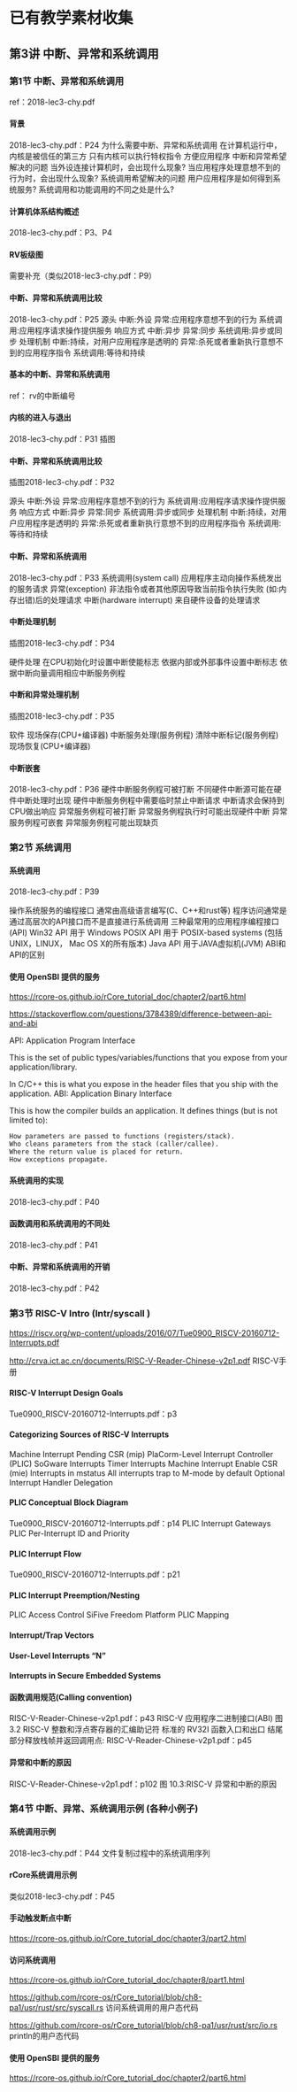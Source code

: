 # 已有教学素材收集

## 第3讲 中断、异常和系统调用
### 第1节 中断、异常和系统调用

ref：2018-lec3-chy.pdf

#### 背景
2018-lec3-chy.pdf：P24
为什么需要中断、异常和系统调用
	在计算机运行中，内核是被信任的第三方
	只有内核可以执行特权指令
	方便应用程序
中断和异常希望解决的问题
	当外设连接计算机时，会出现什么现象?
	当应用程序处理意想不到的行为时，会出现什么现象?
系统调用希望解决的问题
	用户应用程序是如何得到系统服务?
	系统调用和功能调用的不同之处是什么?

#### 计算机体系结构概述
2018-lec3-chy.pdf：P3、P4

#### RV板级图

需要补充（类似2018-lec3-chy.pdf：P9）

#### 中断、异常和系统调用比较
2018-lec3-chy.pdf：P25
源头
	中断:外设
	异常:应用程序意想不到的行为
	系统调用:应用程序请求操作提供服务
响应方式
	中断:异步
	异常:同步
	系统调用:异步或同步
处理机制
	中断:持续，对用户应用程序是透明的
	异常:杀死或者重新执行意想不到的应用程序指令
	系统调用:等待和持续

#### 基本的中断、异常和系统调用
ref：
rv的中断编号

#### 内核的进入与退出
2018-lec3-chy.pdf：P31
插图

#### 中断、异常和系统调用比较

插图2018-lec3-chy.pdf：P32

源头
	中断:外设
	异常:应用程序意想不到的行为
	系统调用:应用程序请求操作提供服务
响应方式
	中断:异步
	异常:同步
	系统调用:异步或同步
处理机制
	中断:持续，对用户应用程序是透明的
	异常:杀死或者重新执行意想不到的应用程序指令
	系统调用:等待和持续

#### 中断、异常和系统调用
2018-lec3-chy.pdf：P33
系统调用(system call)
	应用程序主动向操作系统发出的服务请求
异常(exception)
	非法指令或者其他原因导致当前指令执行失败 (如:内存出错)后的处理请求
中断(hardware interrupt)
	来自硬件设备的处理请求

#### 中断处理机制

插图2018-lec3-chy.pdf：P34

硬件处理
在CPU初始化时设置中断使能标志
	依据内部或外部事件设置中断标志
	依据中断向量调用相应中断服务例程

#### 中断和异常处理机制

插图2018-lec3-chy.pdf：P35

软件
现场保存(CPU+编译器)
中断服务处理(服务例程)
清除中断标记(服务例程)
现场恢复(CPU+编译器)

#### 中断嵌套
2018-lec3-chy.pdf：P36
硬件中断服务例程可被打断
	不同硬件中断源可能在硬件中断处理时出现
	硬件中断服务例程中需要临时禁止中断请求
	中断请求会保持到CPU做出响应
异常服务例程可被打断
	异常服务例程执行时可能出现硬件中断
异常服务例程可嵌套
	异常服务例程可能出现缺页

### 第2节 系统调用

#### 系统调用

2018-lec3-chy.pdf：P39

操作系统服务的编程接口
通常由高级语言编写(C、C++和rust等)
程序访问通常是通过高层次的API接口而不是直接进行系统调用
三种最常用的应用程序编程接口(API)
Win32 API 用于 Windows
POSIX API 用于 POSIX-based systems (包括UNIX，LINUX， Mac OS X的所有版本)
Java API 用于JAVA虚拟机(JVM)
ABI和API的区别

#### 使用 OpenSBI 提供的服务
https://rcore-os.github.io/rCore_tutorial_doc/chapter2/part6.html

https://stackoverflow.com/questions/3784389/difference-between-api-and-abi


API: Application Program Interface

This is the set of public types/variables/functions that you expose from your application/library.

In C/C++ this is what you expose in the header files that you ship with the application.
ABI: Application Binary Interface

This is how the compiler builds an application.
It defines things (but is not limited to):

    How parameters are passed to functions (registers/stack).
    Who cleans parameters from the stack (caller/callee).
    Where the return value is placed for return.
    How exceptions propagate.
#### 系统调用的实现
2018-lec3-chy.pdf：P40

#### 函数调用和系统调用的不同处
2018-lec3-chy.pdf：P41

#### 中断、异常和系统调用的开销
2018-lec3-chy.pdf：P42

### 第3节 RISC-V Intro (Intr/syscall )

https://riscv.org/wp-content/uploads/2016/07/Tue0900_RISCV-20160712-Interrupts.pdf

http://crva.ict.ac.cn/documents/RISC-V-Reader-Chinese-v2p1.pdf
RISC-V手册

#### RISC-V Interrupt Design Goals
Tue0900_RISCV-20160712-Interrupts.pdf：p3

#### Categorizing Sources of RISC-V Interrupts

Machine Interrupt Pending CSR (mip)
PlaCorm-Level Interrupt Controller (PLIC)
SoGware Interrupts
Timer Interrupts
Machine Interrupt Enable CSR (mie)
Interrupts in mstatus
All interrupts trap to M-mode by default
Optional Interrupt Handler Delegation
#### PLIC Conceptual Block Diagram
Tue0900_RISCV-20160712-Interrupts.pdf：p14
PLIC Interrupt Gateways
PLIC Per-Interrupt ID and Priority
#### PLIC Interrupt Flow
Tue0900_RISCV-20160712-Interrupts.pdf：p21
#### PLIC Interrupt Preemption/Nesting
PLIC Access Control
SiFive Freedom Platform PLIC Mapping

#### Interrupt/Trap Vectors
#### User-Level Interrupts “N”
#### Interrupts in Secure Embedded Systems
#### 函数调用规范(Calling convention)
RISC-V-Reader-Chinese-v2p1.pdf：p43
RISC-V 应用程序二进制接口(ABI)
	图 3.2 RISC-V 整数和浮点寄存器的汇编助记符
	标准的 RV32I 函数入口和出口
	结尾部分释放栈帧并返回调用点: RISC-V-Reader-Chinese-v2p1.pdf：p45

#### 异常和中断的原因
RISC-V-Reader-Chinese-v2p1.pdf：p102
图 10.3:RISC-V 异常和中断的原因

### 第4节 中断、异常、系统调用示例 (各种小例子)

#### 系统调用示例
2018-lec3-chy.pdf：P44
文件复制过程中的系统调用序列

#### rCore系统调用示例
类似2018-lec3-chy.pdf：P45

#### 手动触发断点中断
https://rcore-os.github.io/rCore_tutorial_doc/chapter3/part2.html

#### 访问系统调用
https://rcore-os.github.io/rCore_tutorial_doc/chapter8/part1.html

https://github.com/rcore-os/rCore_tutorial/blob/ch8-pa1/usr/rust/src/syscall.rs
访问系统调用的用户态代码

https://github.com/rcore-os/rCore_tutorial/blob/ch8-pa1/usr/rust/src/io.rs
println的用户态代码

#### 使用 OpenSBI 提供的服务
https://rcore-os.github.io/rCore_tutorial_doc/chapter2/part6.html




